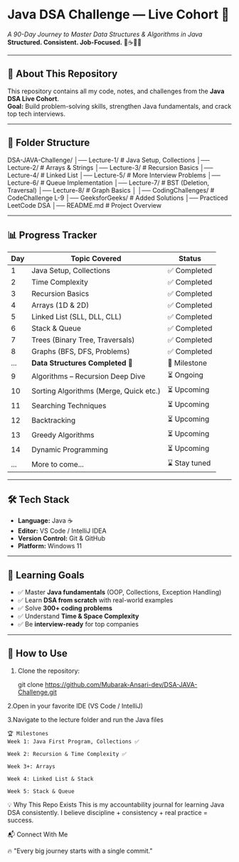 # **Java DSA Challenge — Live Cohort 🚀**
*A 90-Day Journey to Master Data Structures & Algorithms in Java*  
**Structured. Consistent. Job-Focused.** 🌱☕💭😊

---

## 📌 About This Repository
This repository contains all my code, notes, and challenges from the **Java DSA Live Cohort**.  
**Goal:** Build problem-solving skills, strengthen Java fundamentals, and crack top tech interviews.

---

## 📂 Folder Structure
DSA-JAVA-Challenge/
│── Lecture-1/ # Java Setup, Collections
│── Lecture-2/ # Arrays & Strings
│── Lecture-3/ # Recursion Basics
│── Lecture-4/ # Linked List
│── Lecture-5/ # More Interview Problems
│── Lecture-6/ # Queue Implementation
│── Lecture-7/ # BST (Deletion, Traversal)
│── Lecture-8/ # Graph Basics
│
│── CodingChallenges/ # CodeChallenge L-9
│── GeeksforGeeks/ # Added Solutions
│── Practiced LeetCode DSA
│── README.md # Project Overview


---

## 📊 Progress Tracker  

| Day  | Topic Covered                          | Status      |
|------|----------------------------------------|-------------|
| 1    | Java Setup, Collections                | ✅ Completed |
| 2    | Time Complexity                        | ✅ Completed |
| 3    | Recursion Basics                       | ✅ Completed |
| 4    | Arrays (1D & 2D)                       | ✅ Completed |
| 5    | Linked List (SLL, DLL, CLL)            | ✅ Completed |
| 6    | Stack & Queue                          | ✅ Completed |
| 7    | Trees (Binary Tree, Traversals)        | ✅ Completed |
| 8    | Graphs (BFS, DFS, Problems)            | ✅ Completed |
| ...  | **Data Structures Completed 🎉**        | 🏁 Milestone |
| 9    | Algorithms – Recursion Deep Dive       | ⏳ Ongoing   |
| 10   | Sorting Algorithms (Merge, Quick etc.) | ⏳ Upcoming  |
| 11   | Searching Techniques                   | ⏳ Upcoming  |
| 12   | Backtracking                           | ⏳ Upcoming  |
| 13   | Greedy Algorithms                      | ⏳ Upcoming  |
| 14   | Dynamic Programming                    | ⏳ Upcoming  |
| ...  | More to come...                        | ⌛ Stay tuned|

---

## 🛠 Tech Stack
- **Language:** Java ☕  
- **Editor:** VS Code / IntelliJ IDEA  
- **Version Control:** Git & GitHub  
- **Platform:** Windows 11  

---

## 🎯 Learning Goals
- ✅ Master **Java fundamentals** (OOP, Collections, Exception Handling)
- ✅ Learn **DSA from scratch** with real-world examples
- ✅ Solve **300+ coding problems**
- ✅ Understand **Time & Space Complexity**
- ✅ Be **interview-ready** for top companies

---

## 🚀 How to Use
1. Clone the repository:

   git clone https://github.com/Mubarak-Ansari-dev/DSA-JAVA-Challenge.git

2.Open in your favorite IDE (VS Code / IntelliJ)

3.Navigate to the lecture folder and run the Java files

```
🏆 Milestones
Week 1: Java First Program, Collections ✅

Week 2: Recursion & Time Complexity ✅

Week 3+: Arrays

Week 4: Linked List & Stack

Week 5: Stack & Queue

```
💡 Why This Repo Exists
This is my accountability journal for learning Java DSA consistently.
I believe discipline + consistency + real practice = success.

📬 Connect With Me


🔥 "Every big journey starts with a single commit."

